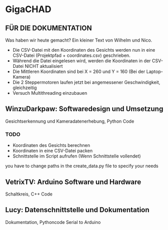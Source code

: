 # GigaCHAD

## FÜR DIE DOKUMENTATION
Was haben wir heute gemacht? Ein kleiner Text von Wilhelm und Nico.

- Die CSV-Datei mit den Koordinaten des Gesichts werden nun in eine CSV-Datei (Projektpfad + coordinates.csv) geschrieben.
- Während die Datei eingelesen wird, werden die Koordinaten in der CSV-Datei NICHT aktualisiert
- Die Mittleren Koordinaten sind bei X = 260 und Y = 160 (Bei der Laptop-Kamera)
- Die 2 Steppermotoren laufen jetzt bei angemessener Geschwindigkeit, gleichzeitig
- Versuch Multithreading einzubauen


## WinzuDarkpaw: Softwaredesign und Umsetzung
Gesichtserkennung und Kameradatenerhebung, Python Code

### TODO
- Koordinaten des Gesichts berechnen
- Koordinaten in eine CSV-Datei packen
- Schnittstelle im Script aufrufen (Wenn Schnittstelle vollendet)

you have to change paths in the create_data.py file to specify your needs

## VetrixTV: Arduino Software und Hardware
Schaltkreis, C++ Code

## Lucy: Datenschnittstelle und Dokumentation
Dokumentation, Pythoncode Serial to Arduino
